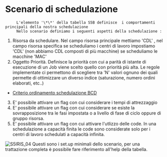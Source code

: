 
# Scenario di schedulazione
         L'elemento '\*\*' della tabella S5B definisce  i comportamenti principali della nostra schedulazione
         Nello scenario definiamo i seguenti aspetti della schedulazione : 
 1. Risorsa da schedulare. Nel campo risorsa principale mettiamo 'CDL' , nel campo risorsa specifica se scheduliamo i centri di lavoro impostiamo 'CDL' (non abbiamo CDL composti di più macchine) se scheduliamo le macchine 'MAC'
 2. Oggetto Priorità. Definisce la priorità con cui a parità di istante di esecuzione di un Job viene scelto quello con priorità più alta. Le regole implementate ci permettono di scegliere tra 'N'    valori     ognuno dei quali permette di ottimizzare un diverso indice (saturazione,  numero ordini elaborati, etc..)
- [Criterio ordinamento schedulazione BCD](Sorgenti/OG/V2/CRORD)
3.  E' possibile attivare un flag con cui considerare i tempi di attrezzaggio
4.  E' possibile attivare un flag con cui considerare se esiste la sovrapposizione tra le fasi impostata o a livello di fase di ciclo oppure di gruppo risorsa.
5.  E' possibile attivare un flag con cui attivare l'utlizzo delle code. In una schedulazione a capacità finita le code sono considerate solo per i centri di lavoro schedulati a capacità infinita.


![S5IRIS_04](http://localhost:3000/immagini/S5IRIS_T03/S5IRIS_04.png)
Questi sono i set.up minimali dello scenario, per una trattazione completa è possibile fare riferimento all'help della tabella.







